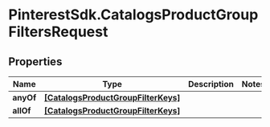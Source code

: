 # PinterestSdk.CatalogsProductGroupFiltersRequest

## Properties

Name | Type | Description | Notes
------------ | ------------- | ------------- | -------------
**anyOf** | [**[CatalogsProductGroupFilterKeys]**](CatalogsProductGroupFilterKeys.md) |  | 
**allOf** | [**[CatalogsProductGroupFilterKeys]**](CatalogsProductGroupFilterKeys.md) |  | 


